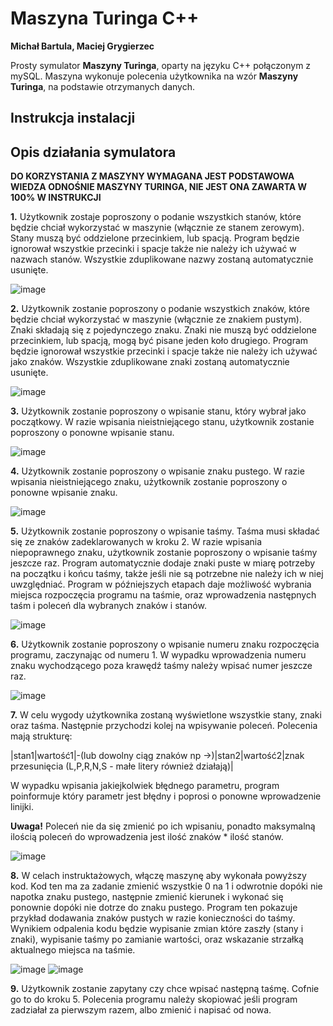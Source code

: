 # Maszyna Turinga C++
**Michał Bartula, Maciej Grygierzec**

Prosty symulator **Maszyny Turinga**, oparty na języku C++ połączonym z mySQL. Maszyna wykonuje polecenia użytkownika na wzór **Maszyny Turinga**, na podstawie otrzymanych danych.
## Instrukcja instalacji ##


## Opis działania symulatora ##

**DO KORZYSTANIA Z MASZYNY WYMAGANA JEST PODSTAWOWA WIEDZA ODNOŚNIE MASZYNY TURINGA, NIE JEST ONA ZAWARTA W 100% W INSTRUKCJI**

**1.** Użytkownik zostaje poproszony o podanie wszystkich stanów, które będzie chciał wykorzystać w maszynie (włącznie ze stanem zerowym).
Stany muszą być oddzielone przecinkiem, lub spacją. Program będzie ignorował wszystkie przecinki i spacje także nie należy ich używać w nazwach stanów. Wszystkie zduplikowane nazwy zostaną automatycznie usunięte.


![image](https://github.com/Omen1719/symulator-maszyny-turinga/assets/123622068/829d77cb-5647-4e18-bd95-d814124711ef)

**2.** Użytkownik zostanie poproszony o podanie wszystkich znaków, które będzie chciał wykorzystać w maszynie (włącznie ze znakiem pustym). Znaki składają się z pojedynczego znaku.
Znaki nie muszą być oddzielone przecinkiem, lub spacją, mogą być pisane jeden koło drugiego. Program będzie ignorował wszystkie przecinki i spacje także nie należy ich używać jako znaków. Wszystkie zduplikowane znaki zostaną automatycznie usunięte.


![image](https://github.com/Omen1719/symulator-maszyny-turinga/assets/123622068/785b0b41-22a9-46da-a11e-e660a90ba80b)

**3.** Użytkownik zostanie poproszony o wpisanie stanu, który wybrał jako początkowy. W razie wpisania nieistniejącego stanu, użytkownik zostanie poproszony o ponowne wpisanie stanu.


![image](https://github.com/Omen1719/symulator-maszyny-turinga/assets/123622068/39acbcfc-e0fd-474a-ba4b-457e4d6c9afa)


**4.** Użytkownik zostanie poproszony o wpisanie znaku pustego. W razie wpisania nieistniejącego znaku, użytkownik zostanie poproszony o ponowne wpisanie znaku.


![image](https://github.com/Omen1719/symulator-maszyny-turinga/assets/123622068/ee5c1ccb-67fb-42d0-b842-479198ec3f03)

**5.** Użytkownik zostanie poproszony o wpisanie taśmy. Taśma musi składać się ze znaków zadeklarowanych w kroku 2. W razie wpisania niepoprawnego znaku, użytkownik zostanie poproszony o wpisanie taśmy jeszcze raz. Program automatycznie dodaje znaki puste w miarę potrzeby na początku i końcu taśmy, także jeśli nie są potrzebne nie należy ich w niej uwzględniać. Program w późniejszych etapach daje możliwość wybrania miejsca rozpoczęcia programu na taśmie, oraz wprowadzenia następnych taśm i poleceń dla wybranych znaków i stanów.


![image](https://github.com/Omen1719/symulator-maszyny-turinga/assets/123622068/20f30794-2c61-4ad4-b1cf-8597aee45912)

**6.** Użytkownik zostanie poproszony o wpisanie numeru znaku rozpoczęcia programu, zaczynając od numeru 1. W wypadku wprowadzenia numeru znaku wychodzącego poza krawędź taśmy należy wpisać numer jeszcze raz.


![image](https://github.com/Omen1719/symulator-maszyny-turinga/assets/123622068/543acc71-ea81-48c3-b3c9-bf8d74432b97)


**7.** W celu wygody użytkownika zostaną wyświetlone wszystkie stany, znaki oraz taśma. Następnie przychodzi kolej na wpisywanie poleceń. Polecenia mają strukturę:

|stan1|wartość1|-(lub dowolny ciąg znaków np ->)|stan2|wartość2|znak przesunięcia (L,P,R,N,S - małe litery również działają)|

W wypadku wpisania jakiejkolwiek błędnego parametru, program poinformuje który parametr jest błędny i poprosi o ponowne wprowadzenie linijki. 

**Uwaga!** Poleceń nie da się zmienić po ich wpisaniu, ponadto maksymalną ilością poleceń do wprowadzenia jest ilość znaków * ilość stanów.


![image](https://github.com/Omen1719/symulator-maszyny-turinga/assets/123622068/fd90cc6f-74b6-4285-98a6-770400aee5b4)


**8.** W celach instruktażowych, włączę maszynę aby wykonała powyższy kod. Kod ten ma za zadanie zmienić wszystkie 0 na 1 i odwrotnie dopóki nie napotka znaku pustego, następnie zmienić kierunek i wykonać się ponownie dopóki nie dotrze do znaku pustego. Program ten pokazuje przykład dodawania znaków pustych w razie konieczności do taśmy. Wynikiem odpalenia kodu będzie wypisanie zmian które zaszły (stany i znaki), wypisanie taśmy po zamianie wartości, oraz wskazanie strzałką aktualnego miejsca na taśmie.


![image](https://github.com/Omen1719/symulator-maszyny-turinga/assets/123622068/77a38a90-1ade-40e8-95da-c08e5885c098)
![image](https://github.com/Omen1719/symulator-maszyny-turinga/assets/123622068/96875e7e-ad30-412c-bb52-170083839e62)



**9.** Użytkownik zostanie zapytany czy chce wpisać następną taśmę. Cofnie go to do kroku 5. Polecenia programu należy skopiować jeśli program zadziałał za pierwszym razem, albo zmienić i napisać od nowa.

